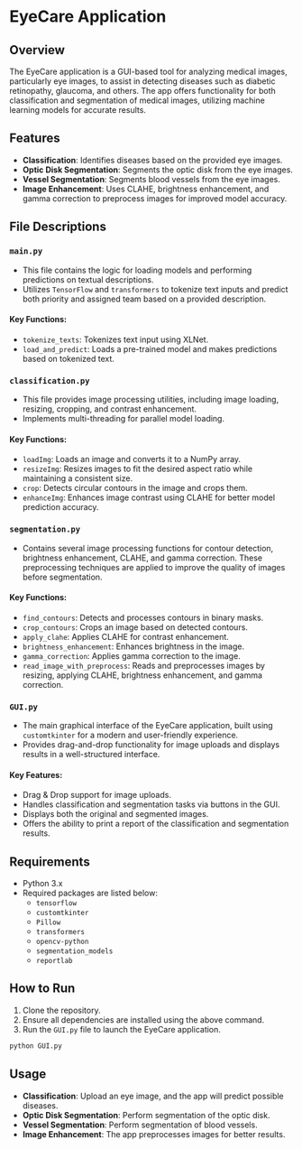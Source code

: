 
# EyeCare Application

## Overview

The EyeCare application is a GUI-based tool for analyzing medical images, particularly eye images, to assist in detecting diseases such as diabetic retinopathy, glaucoma, and others. The app offers functionality for both classification and segmentation of medical images, utilizing machine learning models for accurate results.

## Features

- **Classification**: Identifies diseases based on the provided eye images.
- **Optic Disk Segmentation**: Segments the optic disk from the eye images.
- **Vessel Segmentation**: Segments blood vessels from the eye images.
- **Image Enhancement**: Uses CLAHE, brightness enhancement, and gamma correction to preprocess images for improved model accuracy.

## File Descriptions

### `main.py`

- This file contains the logic for loading models and performing predictions on textual descriptions.
- Utilizes `TensorFlow` and `transformers` to tokenize text inputs and predict both priority and assigned team based on a provided description.
  
#### Key Functions:
- `tokenize_texts`: Tokenizes text input using XLNet.
- `load_and_predict`: Loads a pre-trained model and makes predictions based on tokenized text.

### `classification.py`

- This file provides image processing utilities, including image loading, resizing, cropping, and contrast enhancement.
- Implements multi-threading for parallel model loading.

#### Key Functions:
- `loadImg`: Loads an image and converts it to a NumPy array.
- `resizeImg`: Resizes images to fit the desired aspect ratio while maintaining a consistent size.
- `crop`: Detects circular contours in the image and crops them.
- `enhanceImg`: Enhances image contrast using CLAHE for better model prediction accuracy.

### `segmentation.py`

- Contains several image processing functions for contour detection, brightness enhancement, CLAHE, and gamma correction. These preprocessing techniques are applied to improve the quality of images before segmentation.
  
#### Key Functions:
- `find_contours`: Detects and processes contours in binary masks.
- `crop_contours`: Crops an image based on detected contours.
- `apply_clahe`: Applies CLAHE for contrast enhancement.
- `brightness_enhancement`: Enhances brightness in the image.
- `gamma_correction`: Applies gamma correction to the image.
- `read_image_with_preprocess`: Reads and preprocesses images by resizing, applying CLAHE, brightness enhancement, and gamma correction.

### `GUI.py`

- The main graphical interface of the EyeCare application, built using `customtkinter` for a modern and user-friendly experience.
- Provides drag-and-drop functionality for image uploads and displays results in a well-structured interface.
  
#### Key Features:
- Drag & Drop support for image uploads.
- Handles classification and segmentation tasks via buttons in the GUI.
- Displays both the original and segmented images.
- Offers the ability to print a report of the classification and segmentation results.

## Requirements

- Python 3.x
- Required packages are listed below:
  - `tensorflow`
  - `customtkinter`
  - `Pillow`
  - `transformers`
  - `opencv-python`
  - `segmentation_models`
  - `reportlab`



## How to Run

1. Clone the repository.
2. Ensure all dependencies are installed using the above command.
3. Run the `GUI.py` file to launch the EyeCare application.

```bash
python GUI.py
```

## Usage

- **Classification**: Upload an eye image, and the app will predict possible diseases.
- **Optic Disk Segmentation**: Perform segmentation of the optic disk.
- **Vessel Segmentation**: Perform segmentation of blood vessels.
- **Image Enhancement**: The app preprocesses images for better results.
